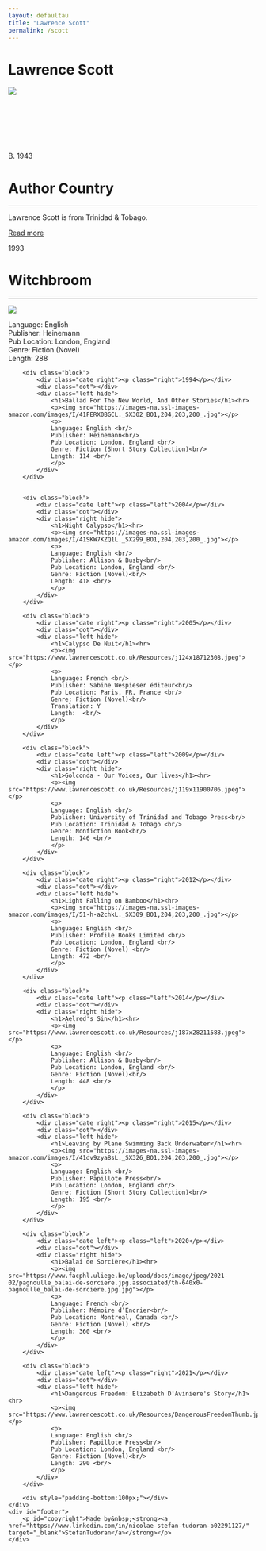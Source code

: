```yaml
---
layout: defaultau
title: "Lawrence Scott"
permalink: /scott
---
```

<!-- partial:index.partial.html -->
<div class="content">
    <h1>Lawrence Scott</h1>
    <div class="quote">
        <div><img src="https://www.lawrencescott.co.uk/Resources/item1a1.jpeg" class="logo"></div>
    </div>
    <div class="timeline">
        <div style="padding-bottom:100px;"></div>
        <div class="block">
            <div class="date right"><p class="right">B. 1943</p></div>
            <div class="dot"></div>
            <div class="left first">
                <h1>Author Country</h1><hr>
            <p>Lawrence Scott is from Trinidad & Tobago.</p>
                <a href="https://en.wikipedia.org/wiki/Lawrence_Scott" target="_blank">Read more</a>
            </div>
        </div>
        <div class="block">
            <div class="date left"><p class="left">1993</p></div>
            <div class="dot"></div>
            <div class="right">
                <h1>Witchbroom</h1><hr>
                <p><img src="https://www.lawrencescott.co.uk/Resources/j169x26612315.jpeg"></p>
                <p>
                Language: English <br/>
                Publisher: Heinemann<br/>
                Pub Location: London, England <br/>
                Genre: Fiction (Novel)<br/>
                Length: 288 <br/>
                </p>
            </div>
        </div>

        <div class="block">
            <div class="date right"><p class="right">1994</p></div>
            <div class="dot"></div>
            <div class="left hide">
                <h1>Ballad For The New World, And Other Stories</h1><hr>
                <p><img src="https://images-na.ssl-images-amazon.com/images/I/41FERX0BGCL._SX302_BO1,204,203,200_.jpg"></p>
                <p>
                Language: English <br/>
                Publisher: Heinemann<br/>
                Pub Location: London, England <br/>
                Genre: Fiction (Short Story Collection)<br/>
                Length: 114 <br/>
                </p>
            </div>
        </div>


        <div class="block">
            <div class="date left"><p class="left">2004</p></div>
            <div class="dot"></div>
            <div class="right hide">
                <h1>Night Calypso</h1><hr>
                <p><img src="https://images-na.ssl-images-amazon.com/images/I/41SKW7KZQ1L._SX299_BO1,204,203,200_.jpg"></p>
                <p>
                Language: English <br/>
                Publisher: Allison & Busby<br/>
                Pub Location: London, England <br/>
                Genre: Fiction (Novel)<br/>
                Length: 418 <br/>
                </p>
            </div>
        </div>

        <div class="block">
            <div class="date right"><p class="right">2005</p></div>
            <div class="dot"></div>
            <div class="left hide">
                <h1>Calypso De Nuit</h1><hr>
                <p><img src="https://www.lawrencescott.co.uk/Resources/j124x18712308.jpeg"></p>
                <p>
                Language: French <br/>
                Publisher: Sabine Wespieser éditeur<br/>
                Pub Location: Paris, FR, France <br/>
                Genre: Fiction (Novel)<br/>
                Translation: Y
                Length:  <br/>
                </p>
            </div>
        </div>

        <div class="block">
            <div class="date left"><p class="left">2009</p></div>
            <div class="dot"></div>
            <div class="right hide">
                <h1>Golconda - Our Voices, Our lives</h1><hr>
                <p><img src="https://www.lawrencescott.co.uk/Resources/j119x11900706.jpeg"></p>
                <p>
                Language: English <br/>
                Publisher: University of Trinidad and Tobago Press<br/>
                Pub Location: Trinidad & Tobago <br/>
                Genre: Nonfiction Book<br/>
                Length: 146 <br/>
                </p>
            </div>
        </div>

        <div class="block">
            <div class="date right"><p class="right">2012</p></div>
            <div class="dot"></div>
            <div class="left hide">
                <h1>Light Falling on Bamboo</h1><hr>
                <p><img src="https://images-na.ssl-images-amazon.com/images/I/51-h-a2chkL._SX309_BO1,204,203,200_.jpg"></p>
                <p>
                Language: English <br/>
                Publisher: Profile Books Limited <br/>
                Pub Location: London, England <br/>
                Genre: Fiction (Novel) <br/>
                Length: 472 <br/>
                </p>
            </div>
        </div>

        <div class="block">
            <div class="date left"><p class="left">2014</p></div>
            <div class="dot"></div>
            <div class="right hide">
                <h1>Aelred's Sin</h1><hr>
                <p><img src="https://www.lawrencescott.co.uk/Resources/j187x28211588.jpeg"></p>
                <p>
                Language: English <br/>
                Publisher: Allison & Busby<br/>
                Pub Location: London, England <br/>
                Genre: Fiction (Novel)<br/>
                Length: 448 <br/>
                </p>
            </div>
        </div>

        <div class="block">
            <div class="date right"><p class="right">2015</p></div>
            <div class="dot"></div>
            <div class="left hide">
                <h1>Leaving by Plane Swimming Back Underwater</h1><hr>
                <p><img src="https://images-na.ssl-images-amazon.com/images/I/41dv9zya8sL._SX326_BO1,204,203,200_.jpg"></p>
                <p>
                Language: English <br/>
                Publisher: Papillote Press<br/>
                Pub Location: London, England <br/>
                Genre: Fiction (Short Story Collection)<br/>
                Length: 195 <br/>
                </p>
            </div>
        </div>

        <div class="block">
            <div class="date left"><p class="left">2020</p></div>
            <div class="dot"></div>
            <div class="right hide">
                <h1>Balai de Sorcière</h1><hr>
                <p><img src="https://www.facphl.uliege.be/upload/docs/image/jpeg/2021-02/pagnoulle_balai-de-sorciere.jpg.associated/th-640x0-pagnoulle_balai-de-sorciere.jpg.jpg"></p>
                <p>
                Language: French <br/>
                Publisher: Mémoire d’Encrier<br/>
                Pub Location: Montreal, Canada <br/>
                Genre: Fiction (Novel) <br/>
                Length: 360 <br/>
                </p>
            </div>
        </div>

        <div class="block">
            <div class="date left"><p class="right">2021</p></div>
            <div class="dot"></div>
            <div class="left hide">
                <h1>Dangerous Freedom: Elizabeth D'Aviniere's Story</h1><hr>
                <p><img src="https://www.lawrencescott.co.uk/Resources/DangerousFreedomThumb.jpg"></p>
                <p>
                Language: English <br/>
                Publisher: Papillote Press<br/>
                Pub Location: London, England <br/>
                Genre: Fiction (Novel)<br/>
                Length: 290 <br/>
                </p>
            </div>
        </div>

        <div style="padding-bottom:100px;"></div>
    </div>
    <div id="footer">
        <p id="copyright">Made by&nbsp;<strong><a href="https://www.linkedin.com/in/nicolae-stefan-tudoran-b02291127/" target="_blank">StefanTudoran</a></strong></p>
    </div>
</div>
<!-- partial -->
  <script src='https://cdnjs.cloudflare.com/ajax/libs/jquery/3.1.1/jquery.min.js'></script><script  src="assets/js/authorscript.js"></script>
</body>
